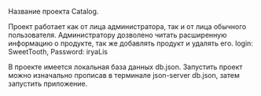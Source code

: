 Название проекта Catalog. 

Проект работает как от лица администратора, так и от лица обычного пользователя. 
Администратору дозволено читать расширенную информацию о продукте, так же добавлять продукт и удалять его.
login: SweetTooth, Password: iryaLis

В проекте имеется локальная база данных db.json.
Запустить проект можно изначально прописав в терминале json-server db.json, затем запустить приложение.  